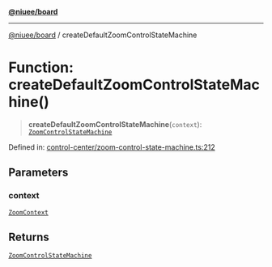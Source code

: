 [**@niuee/board**](../README.md)

***

[@niuee/board](../globals.md) / createDefaultZoomControlStateMachine

# Function: createDefaultZoomControlStateMachine()

> **createDefaultZoomControlStateMachine**(`context`): [`ZoomControlStateMachine`](../classes/ZoomControlStateMachine.md)

Defined in: [control-center/zoom-control-state-machine.ts:212](https://github.com/niuee/board/blob/cc09a87e934160adef876c4e11d51fd97e78653d/src/control-center/zoom-control-state-machine.ts#L212)

## Parameters

### context

[`ZoomContext`](../type-aliases/ZoomContext.md)

## Returns

[`ZoomControlStateMachine`](../classes/ZoomControlStateMachine.md)
